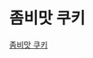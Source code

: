 # 좀비맛 쿠키
[좀비맛 쿠키](https://github.com/moomin-04/YOLO-2018920056/tree/%EC%B2%9C%EC%82%AC%EB%A7%9B%EC%BF%A0%ED%82%A4)

